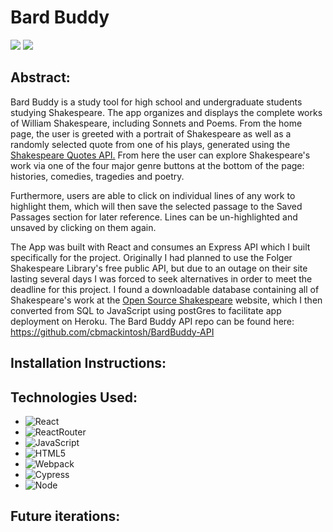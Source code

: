 # Bard Buddy

<img src="https://img.shields.io/badge/LinkedIn-cameron--mackintosh-informational?style=for-the-badge&labelColor=black&logo=linkedin&logoColor=0077b5&&color=0FBBD6"/>
<img src="https://img.shields.io/badge/Github-cbmackintosh-informational?style=for-the-badge&labelColor=black&logo=github&color=8B0BD5"/>

## Abstract:

Bard Buddy is a study tool for high school and undergraduate students studying Shakespeare. The app organizes and displays the complete works of William Shakespeare, including Sonnets and Poems. From the home page, the user is greeted with a portrait of Shakespeare as well as a randomly selected quote from one of his plays, generated using the <a href="https://documenter.getpostman.com/view/13762589/TVmS6Zyj">Shakespeare Quotes API.</a> From here the user can explore Shakespeare's work via one of the four major genre buttons at the bottom of the page: histories, comedies, tragedies and poetry.


Furthermore, users are able to click on individual lines of any work to highlight them, which will then save the selected passage to the Saved Passages section for later reference. Lines can be un-highlighted and unsaved by clicking on them again.

The App was built with React and consumes an Express API which I built specifically for the project. Originally I had planned to use the Folger Shakespeare Library's free public API, but due to an outage on their site lasting several days I was forced to seek alternatives in order to meet the deadline for this project. I found a downloadable database containing all of Shakespeare's work at the <a href="https://www.opensourceshakespeare.org/downloads/">Open Source Shakespeare</a> website, which I then converted from SQL to JavaScript using postGres to facilitate app deployment on Heroku. The Bard Buddy API repo can be found here:
https://github.com/cbmackintosh/BardBuddy-API

## Installation Instructions:

## Technologies Used:

* ![React](https://camo.githubusercontent.com/4e4a3b5c3e9c00501ec866e2f2466c5a6032f838aca5f2cf3b14450e39e8a2f0/68747470733a2f2f696d672e736869656c64732e696f2f62616467652f72656163742532302d2532333230323332612e7376673f267374796c653d666f722d7468652d6261646765266c6f676f3d7265616374266c6f676f436f6c6f723d253233363144414642)
* ![ReactRouter](https://camo.githubusercontent.com/4f9d20f3a284d2f6634282f61f82a62e99ee9906537dc9859decfdc9efbb51ec/68747470733a2f2f696d672e736869656c64732e696f2f62616467652f52656163745f526f757465722d4341343234353f7374796c653d666f722d7468652d6261646765266c6f676f3d72656163742d726f75746572266c6f676f436f6c6f723d7768697465)
* ![JavaScript](https://img.shields.io/badge/javascript%20-%23323330.svg?&style=for-the-badge&logo=javascript&logoColor=%23F7DF1E)
* ![HTML5](https://img.shields.io/badge/html5%20-%23E34F26.svg?&style=for-the-badge&logo=html5&logoColor=white)
* ![Webpack](https://img.shields.io/badge/webpack%20-%238DD6F9.svg?&style=for-the-badge&logo=webpack&logoColor=black)
* ![Cypress](https://img.shields.io/badge/cypress-04C38E.svg?&style=for-the-badge&logo=cypress&logoColor=white)
* ![Node](https://img.shields.io/badge/node.js%20-%2343853D.svg?&style=for-the-badge&logo=node.js&logoColor=white)

## Future iterations:
